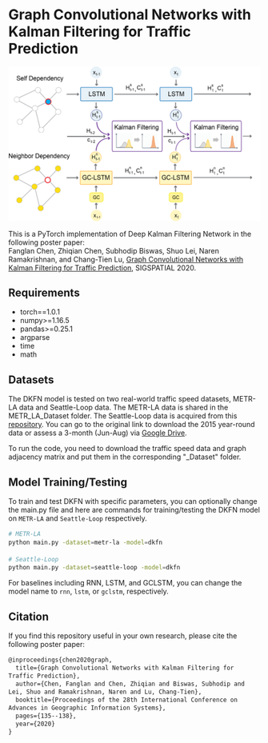 # Graph Convolutional Networks with Kalman Filtering for Traffic Prediction

![Deep Kalman Filtering Network](Figures/DKFN_model_architecture.png)

This is a PyTorch implementation of Deep Kalman Filtering Network in the following poster paper: \
Fanglan Chen, Zhiqian Chen, Subhodip Biswas, Shuo Lei, Naren Ramakrishnan, and Chang-Tien Lu, [Graph Convolutional Networks with Kalman Filtering for Traffic Prediction](https://dl.acm.org/doi/10.1145/3397536.3422257), SIGSPATIAL 2020.

## Requirements
- torch==1.0.1
- numpy>=1.16.5
- pandas>=0.25.1
- argparse
- time
- math

## Datasets

The DKFN model is tested on two real-world traffic speed datasets, METR-LA data and Seattle-Loop data. The METR-LA data is shared in the METR_LA_Dataset folder. The Seattle-Loop data is acquired from this [repository](https://github.com/zhiyongc/Seattle-Loop-Data). You can go to the original link to download the 2015 year-round data or assess a 3-month (Jun-Aug) via [Google Drive](https://drive.google.com/drive/folders/14Ub7q09SCzjIikNcJBMC1Z7dZPLX4xpJ?usp=sharing).

To run the code, you need to download the traffic speed data and graph adjacency matrix and put them in the corresponding "_Dataset" folder.

## Model Training/Testing

To train and test DKFN with specific parameters, you can optionally change the main.py file and here are commands for training/testing the DKFN model on `METR-LA` and `Seattle-Loop` respectively. 

```bash
# METR-LA
python main.py -dataset=metr-la -model=dkfn

# Seattle-Loop
python main.py -dataset=seattle-loop -model=dkfn
```
For baselines including RNN, LSTM, and GCLSTM, you can change the model name to `rnn`, `lstm`, or `gclstm`, respectively.

## Citation

If you find this repository useful in your own research, please cite the following poster paper:
```
@inproceedings{chen2020graph,
  title={Graph Convolutional Networks with Kalman Filtering for Traffic Prediction},
  author={Chen, Fanglan and Chen, Zhiqian and Biswas, Subhodip and Lei, Shuo and Ramakrishnan, Naren and Lu, Chang-Tien},
  booktitle={Proceedings of the 28th International Conference on Advances in Geographic Information Systems},
  pages={135--138},
  year={2020}
}
```
